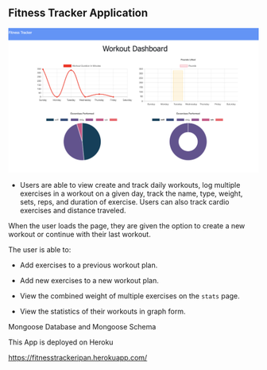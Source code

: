 ## Fitness Tracker Application

![Image of App](./workout.png)

* Users are able to view create and track daily workouts, log multiple exercises in a workout on a given day, track the name, type, weight, sets, reps, and duration of exercise. Users can also track cardio exercises and distance traveled.

When the user loads the page, they are given the option to create a new workout or continue with their last workout.

The user is able to:

  * Add exercises to a previous workout plan.

  * Add new exercises to a new workout plan.

  * View the combined weight of multiple exercises on the `stats` page.
  
  * View the statistics of their workouts in graph form.

Mongoose Database and Mongoose Schema

This App is deployed on Heroku

https://fitnesstrackeripan.herokuapp.com/
